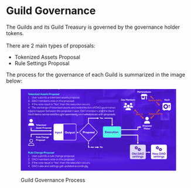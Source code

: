 # Guild Governance

The Guilds and its Guild Treasury is governed by the governance holder tokens. \
\
There are 2 main types of proposals:&#x20;

* Tokenized Assets Proposal
* Rule Settings Proposal

The process for the governance of each Guild is summarized in the image below:&#x20;

<figure><img src="../../.gitbook/assets/image (16).png" alt=""><figcaption><p>Guild Governance Process</p></figcaption></figure>
